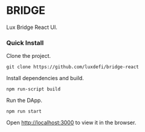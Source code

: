 # BRIDGE

Lux Bridge React UI.

### Quick Install

Clone the project.

```
git clone https://github.com/luxdefi/bridge-react
```

Install dependencies and build.

```
npm run-script build
```

Run the DApp.<br>

```
npm run start
```

Open [http://localhost:3000](http://localhost:3000) to view it in the browser.

